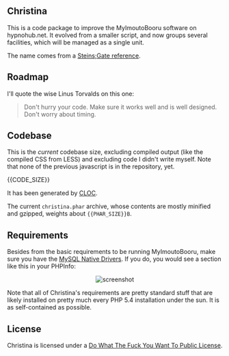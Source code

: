 ## Christina

This is a code package to improve the MyImoutoBooru software on hypnohub.net.
It evolved from a smaller script, and now groups several facilities, which
will be managed as a single unit.

The name comes from a [Steins;Gate reference](http://www.youtube.com/watch?v=a-GqSWsISVs).

## Roadmap

I'll quote the wise Linus Torvalds on this one:

> Don't hurry your code. Make sure it works well and is well designed. Don't worry about timing.

## Codebase

This is the *current* codebase size, excluding compiled output (like the compiled CSS from LESS) and excluding code I didn't write myself. Note that none of the previous javascript is in the repository, yet.

{{CODE_SIZE}}

It has been generated by [CLOC](http://cloc.sourceforge.net).

The current `christina.phar` archive, whose contents are mostly minified and gzipped, weights about `{{PHAR_SIZE}}B`.

## Requirements

Besides from the basic requirements to be running MyImoutoBooru, make sure you have the [MySQL Native Drivers](http://www.php.net/manual/en/book.mysqlnd.php). If you do, you would see a section like this in your PHPInfo:

<p align="center"><img alt="screenshot" src="https://raw.github.com/stem-cell/christina/master/doc/images/mysqlnd.png" /></p>

Note that all of Christina's requirements are pretty standard stuff that are likely installed on pretty much every PHP 5.4 installation under the sun. It is as self-contained as possible.

## License

Christina is licensed under a [Do What The Fuck You Want To Public License](http://www.wtfpl.net/).
